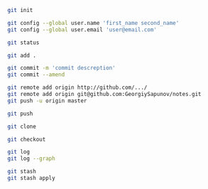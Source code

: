 ```zsh
git init
```

```zsh
git config --global user.name 'first_name second_name'
git config --global user.email 'user@email.com'
```

```zsh
git status
```

```zsh
git add .
```

```zsh
git commit -m 'commit descreption'
git commit --amend
```

```zsh
git remote add origin http://github.com/.../
git remote add origin git@github.com:GeorgiySapunov/notes.git
git push -u origin master
```

```zsh
git push
```

```zsh
git clone
```

```zsh
git checkout
```

```zsh
git log
git log --graph
```

```zsh
git stash
git stash apply
```
